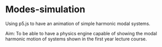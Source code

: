 # Modes-simulation
Using p5.js to have an animation of simple harmonic modal systems.


Aim:
To be able to have a physics engine capable of showing the modal harmonic motion of systems shown in the first year lecture course.
